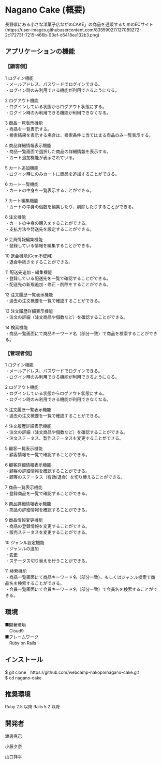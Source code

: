 <h1>Nagano Cake (概要)</h1>
⻑野県にある⼩さな洋菓⼦店ながのCAKE」の商品を通販するためのECサイト</br>
(https://user-images.githubusercontent.com/83859027/127089272-2c172731-7215-466b-93ef-d5418ee132b3.png)


<h2>アプリケーションの機能</h2>
<h3>【顧客側】</h3>

1 ログイン機能</br>
・メールアドレス、パスワードでログインできる。</br>
・ログイン時のみ利用できる機能が利用できるようになる。</br>

2 ログアウト機能</br>
・ログインしている状態からログアウト状態にする。</br>
・ログイン時のみ利用できる機能が利用できなくなる。</br>

3 商品一覧表示機能</br>
・商品を一覧表示する。</br>
・検索結果を表示する場合は、検索条件に当てはまる商品のみ一覧表示する。</br>

4 商品詳細情報表示機能</br>
・商品一覧画面で選択した商品の詳細情報を表示する。</br>
・カート追加機能が表示されている。</br>

5 カート追加機能</br>
・ログイン時にのみカートに商品を追加することができる。</br>

6 カート一覧機能</br>
・カートの中身を一覧表示することができる。</br>

7 カート編集機能</br>
・カートの中身の個数を編集したり、削除したりすることができる。</br>

8 注文機能</br>
・カートの中身の購入をすることができる。</br>
・支払方法や発送先を設定することができる。</br>

9 会員情報編集機能</br>
・登録している情報を編集することができる。</br>

10 退会機能(Gem不使用)</br>
・退会手続きをすることができる。</br>

11 配送先追加・編集機能</br>
・登録している配送先を一覧で確認することができる。</br>
・配送先の新規追加・修正・削除をすることができる。</br>

12 注文履歴一覧表示機能</br>
・過去の注文概要を一覧で確認することができる。</br>

13 注文履歴詳細表示機能</br>
・注文の詳細（注文商品や個数など）を確認することができる。</br>

14 検索機能</br>
・商品一覧画面にて商品キーワード名（部分一致）で商品を検索することができる。</br>

<h3>【管理者側】</h3>

1 ログイン機能</br>
・メールアドレス、パスワードでログインできる。</br>
・ログイン時のみ利用できる機能が利用できるようになる。</br>

2 ログアウト機能</br>
・ログインしている状態からログアウト状態にする。</br>
・ログイン時のみ利用できる機能が利用できなくなる。</br>

3 注文履歴一覧表示機能</br>
・過去の注文概要を一覧で確認することができる。</br>

4 注文履歴詳細表示機能</br>
・注文の詳細（注文商品や個数など）を確認することができる。</br>
・注文ステータス、製作ステータスを変更することができる。</br>

5 顧客一覧表示機能</br>
・顧客情報を一覧で確認することができる。</br>

6 顧客詳細情報表示機能</br>
・顧客の詳細情報を確認することができる。</br>
・顧客のステータス（有効/退会）を切り替えることができる。</br>

7 商品一覧表示機能</br>
・登録商品を一覧で確認することができる。</br>

8 商品詳細情報表示機能</br>
・商品の詳細情報を確認することができる。</br>

9 商品情報変更機能</br>
・商品の登録情報を変更することができる。</br>
・販売ステータスを変更することができる。</br>

10 ジャンル設定機能</br>
・ジャンルの追加</br>
・変更</br>
・ステータス切り替えを行うことができる。</br>

11 検索機能</br>
・商品一覧画面にて商品キーワード名（部分一致）、もしくはジャンル検索で商品名を検索することができる。</br>
・会員一覧画面にて会員キーワード名（部分一致）で会員名を検索することができる。</br>

<h2>環境</h2>
■開発環境</br>
　Cloud9</br>
■フレームワーク</br>
　Ruby on Rails</br>

<h2>インストール</h2>
$ git clone　https://github.com/webcamp-nakopa/nagano-cake.git</br>
$ cd nagano-cake</br>

<h2>推奨環境</h2>
Ruby 2.5 以降 Rails 5.2 以降</br>

<h2>開発者</h2>
<p>渡邊克己</p>
<p>小藤夕奈</p>
<p>山口祥平</p>
